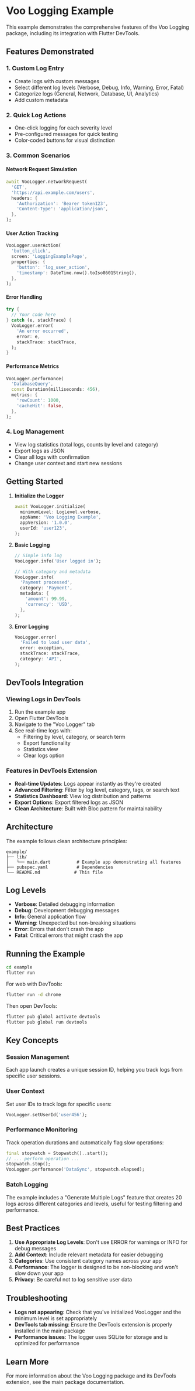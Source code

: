 # Voo Logging Example

This example demonstrates the comprehensive features of the Voo Logging package, including its integration with Flutter DevTools.

## Features Demonstrated

### 1. **Custom Log Entry**
- Create logs with custom messages
- Select different log levels (Verbose, Debug, Info, Warning, Error, Fatal)
- Categorize logs (General, Network, Database, UI, Analytics)
- Add custom metadata

### 2. **Quick Log Actions**
- One-click logging for each severity level
- Pre-configured messages for quick testing
- Color-coded buttons for visual distinction

### 3. **Common Scenarios**

#### Network Request Simulation
```dart
await VooLogger.networkRequest(
  'GET',
  'https://api.example.com/users',
  headers: {
    'Authorization': 'Bearer token123',
    'Content-Type': 'application/json',
  },
);
```

#### User Action Tracking
```dart
VooLogger.userAction(
  'button_click',
  screen: 'LoggingExamplePage',
  properties: {
    'button': 'log_user_action',
    'timestamp': DateTime.now().toIso8601String(),
  },
);
```

#### Error Handling
```dart
try {
  // Your code here
} catch (e, stackTrace) {
  VooLogger.error(
    'An error occurred',
    error: e,
    stackTrace: stackTrace,
  );
}
```

#### Performance Metrics
```dart
VooLogger.performance(
  'DatabaseQuery',
  const Duration(milliseconds: 456),
  metrics: {
    'rowCount': 1000,
    'cacheHit': false,
  },
);
```

### 4. **Log Management**
- View log statistics (total logs, counts by level and category)
- Export logs as JSON
- Clear all logs with confirmation
- Change user context and start new sessions

## Getting Started

1. **Initialize the Logger**
   ```dart
   await VooLogger.initialize(
     minimumLevel: LogLevel.verbose,
     appName: 'Voo Logging Example',
     appVersion: '1.0.0',
     userId: 'user123',
   );
   ```

2. **Basic Logging**
   ```dart
   // Simple info log
   VooLogger.info('User logged in');
   
   // With category and metadata
   VooLogger.info(
     'Payment processed',
     category: 'Payment',
     metadata: {
       'amount': 99.99,
       'currency': 'USD',
     },
   );
   ```

3. **Error Logging**
   ```dart
   VooLogger.error(
     'Failed to load user data',
     error: exception,
     stackTrace: stackTrace,
     category: 'API',
   );
   ```

## DevTools Integration

### Viewing Logs in DevTools

1. Run the example app
2. Open Flutter DevTools
3. Navigate to the "Voo Logger" tab
4. See real-time logs with:
   - Filtering by level, category, or search term
   - Export functionality
   - Statistics view
   - Clear logs option

### Features in DevTools Extension

- **Real-time Updates**: Logs appear instantly as they're created
- **Advanced Filtering**: Filter by log level, category, tags, or search text
- **Statistics Dashboard**: View log distribution and patterns
- **Export Options**: Export filtered logs as JSON
- **Clean Architecture**: Built with Bloc pattern for maintainability

## Architecture

The example follows clean architecture principles:

```
example/
├── lib/
│   └── main.dart          # Example app demonstrating all features
├── pubspec.yaml           # Dependencies
└── README.md             # This file
```

## Log Levels

- **Verbose**: Detailed debugging information
- **Debug**: Development debugging messages
- **Info**: General application flow
- **Warning**: Unexpected but non-breaking situations
- **Error**: Errors that don't crash the app
- **Fatal**: Critical errors that might crash the app

## Running the Example

```bash
cd example
flutter run
```

For web with DevTools:
```bash
flutter run -d chrome
```

Then open DevTools:
```bash
flutter pub global activate devtools
flutter pub global run devtools
```

## Key Concepts

### Session Management
Each app launch creates a unique session ID, helping you track logs from specific user sessions.

### User Context
Set user IDs to track logs for specific users:
```dart
VooLogger.setUserId('user456');
```

### Performance Monitoring
Track operation durations and automatically flag slow operations:
```dart
final stopwatch = Stopwatch()..start();
// ... perform operation ...
stopwatch.stop();
VooLogger.performance('DataSync', stopwatch.elapsed);
```

### Batch Logging
The example includes a "Generate Multiple Logs" feature that creates 20 logs across different categories and levels, useful for testing filtering and performance.

## Best Practices

1. **Use Appropriate Log Levels**: Don't use ERROR for warnings or INFO for debug messages
2. **Add Context**: Include relevant metadata for easier debugging
3. **Categories**: Use consistent category names across your app
4. **Performance**: The logger is designed to be non-blocking and won't slow down your app
5. **Privacy**: Be careful not to log sensitive user data

## Troubleshooting

- **Logs not appearing**: Check that you've initialized VooLogger and the minimum level is set appropriately
- **DevTools tab missing**: Ensure the DevTools extension is properly installed in the main package
- **Performance issues**: The logger uses SQLite for storage and is optimized for performance

## Learn More

For more information about the Voo Logging package and its DevTools extension, see the main package documentation.